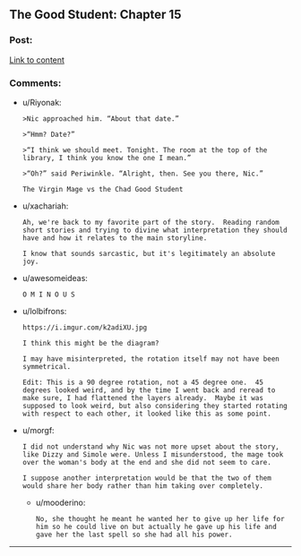 ## The Good Student: Chapter 15

### Post:

[Link to content](http://moodylit.com/the-good-student-table-of-contents/book-2-chapter-fifteen)

### Comments:

- u/Riyonak:
  ```
  >Nic approached him. “About that date.”

  >“Hmm? Date?”

  >“I think we should meet. Tonight. The room at the top of the library, I think you know the one I mean.”

  >“Oh?” said Periwinkle. “Alright, then. See you there, Nic.”

  The Virgin Mage vs the Chad Good Student
  ```

- u/xachariah:
  ```
  Ah, we're back to my favorite part of the story.  Reading random short stories and trying to divine what interpretation they should have and how it relates to the main storyline. 

  I know that sounds sarcastic, but it's legitimately an absolute joy.
  ```

- u/awesomeideas:
  ```
  O M I N O U S
  ```

- u/lolbifrons:
  ```
  https://i.imgur.com/k2adiXU.jpg

  I think this might be the diagram?

  I may have misinterpreted, the rotation itself may not have been symmetrical.

  Edit: This is a 90 degree rotation, not a 45 degree one.  45 degrees looked weird, and by the time I went back and reread to make sure, I had flattened the layers already.  Maybe it was supposed to look weird, but also considering they started rotating with respect to each other, it looked like this as some point.
  ```

- u/morgf:
  ```
  I did not understand why Nic was not more upset about the story, like Dizzy and Simole were. Unless I misunderstood, the mage took over the woman's body at the end and she did not seem to care.

  I suppose another interpretation would be that the two of them would share her body rather than him taking over completely.
  ```

  - u/mooderino:
    ```
    No, she thought he meant he wanted her to give up her life for him so he could live on but actually he gave up his life and gave her the last spell so she had all his power.
    ```

---

